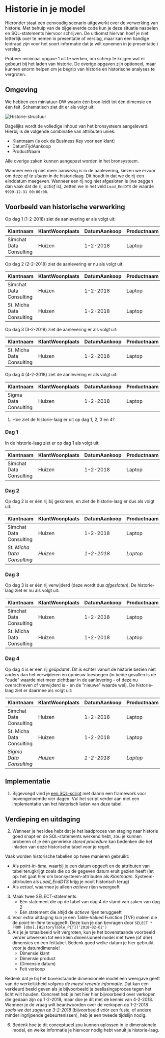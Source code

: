 # Historie in je model

Hieronder staat een eenvoudig scenario uitgewerkt over de verwerking van historie. Met behulp van de bijgeleverde code kun je deze situatie naspelen en SQL-statements hiervoor schrijven. De uitkomst hiervan hoef je niet letterlijk over te nemen in presentatie of verslag, maar kan een handige leidraad zijn voor het soort informatie dat je wilt opnemen in je presentatie / verslag.

Probeer minimaal opgave 1 uit te werken, om scherp te krijgen wat er gebeurt bij het laden van historie. De overige opgaven zijn optioneel, maar kunnen enorm helpen om je begrip van historie en historische analyses te vergroten.

## Omgeving

We hebben een miniatuur-DW waarin één bron leidt tot één dimensie en één feit. Schematisch ziet dit er als volgt uit:

![Historie-structuur](img/historie-structuur.png)

Dagelijks wordt de volledige inhoud van het bronsysteem aangeleverd. Hierbij is de volgende combinatie van attributen uniek:
  
* Klantnaam (is ook de Business Key voor een klant)
* DatumTijdAankoop
* ProductNaam

Alle overige zaken kunnen aangepast worden in het bronsysteem.

Wanneer een rij niet meer aanwezig is in de aanlevering, kiezen we ervoor om deze *af te sluiten* in de historielaag. Dit houdt in dat we de rij een einddatum meegeven. Wanneer een rij nog niet afgesloten is (we zeggen dan vaak dat de rij *actief* is), zetten we in het veld `Load_EndDTS` de waarde `9999-12-31 00:00:00`.

## Voorbeeld van historische verwerking

Op dag 1 (1-2-2018) ziet de aanlevering er als volgt uit:

| Klantnaam               | KlantWoonplaats | DatumAankoop | Productnaam | Aantal | Stuksprijs | Totaalprijs |
|-------------------------|-----------------|--------------|-------------|--------|------------|-------------|
| Simchat Data Consulting | Huizen          | 1-2-2018     | Laptop      | 6      | 1250       | 6000        |

Op dag 2 (2-2-2018) ziet de aanlevering er nu als volgt uit:

| Klantnaam                 | KlantWoonplaats | DatumAankoop | Productnaam | Aantal | Stuksprijs | Totaalprijs |
|---------------------------|-----------------|--------------|-------------|--------|------------|-------------|
| Simchat Data Consulting   | Huizen          | 1-2-2018     | Laptop      | 6      | 1250       | 6000        |
| St. Micha Data Consulting | Huizen          | 1-2-2018     | Laptop      | 6      | 1250       | 6000        |

Op dag 3 (3-2-2018) ziet de aanlevering er als volgt uit:

| Klantnaam                 | KlantWoonplaats | DatumAankoop | Productnaam | Aantal | Stuksprijs | Totaalprijs |
|---------------------------|-----------------|--------------|-------------|--------|------------|-------------|
| St. Micha Data Consulting | Huizen          | 1-2-2018     | Laptop      | 6      | 1250       | 6000        |

Op dag 4 (4-2-2018) ziet de aanlevering er als volgt uit:

| Klantnaam             | KlantWoonplaats | DatumAankoop | Productnaam | Aantal | Stuksprijs | Totaalprijs |
|-----------------------|-----------------|--------------|-------------|--------|------------|-------------|
| Sigma Data Consulting | Huizen          | 1-2-2018     | Laptop      | 6      | 1250       | 6000        |

1. Hoe ziet de historie-laag er uit op dag 1, 2, 3 en 4?

### Dag 1

In de historie-laag ziet er op dag 1 als volgt uit:

| Klantnaam               | KlantWoonplaats | DatumAankoop | Productnaam | Aantal | Stuksprijs | Totaalprijs | Load_DTS | Load_EndDTS |
|-------------------------|-----------------|--------------|-------------|--------|------------|-------------|----------|-------------|
| Simchat Data Consulting | Huizen          | 1-2-2018     | Laptop      | 6      | 1250       | 6000        | 1-2-2018 | 31-12-9999  |

### Dag 2

Op dag 2 is er één rij bij gekomen, en ziet de historie-laag er dus als volgt uit:

| Klantnaam                   | KlantWoonplaats | DatumAankoop | Productnaam | Aantal | Stuksprijs | Totaalprijs | Load_DTS   | Load_EndDTS   |
|-----------------------------|-----------------|--------------|-------------|--------|------------|-------------|------------|---------------|
| Simchat Data Consulting     | Huizen          | 1-2-2018     | Laptop      | 6      | 1250       | 6000        | 1-2-2018   | 31-12-9999    |
| *St. Micha Data Consulting* | *Huizen*        | *1-2-2018*   | *Laptop*    | *6*    | *1250*     | *6000*      | *2-2-2018* | *31-12-9999*  |

### Dag 3

Op dag 3 is er één rij verwijderd (deze wordt dus *afgesloten*). De historie-laag ziet er nu als volgt uit:

| Klantnaam                 | KlantWoonplaats | DatumAankoop | Productnaam | Aantal | Stuksprijs | Totaalprijs | Load_DTS | Load_EndDTS |
|---------------------------|-----------------|--------------|-------------|--------|------------|-------------|----------|-------------|
| Simchat Data Consulting   | Huizen          | 1-2-2018     | Laptop      | 6      | 1250       | 6000        | 1-2-2018 | *3-2-2018*  |
| St. Micha Data Consulting | Huizen          | 1-2-2018     | Laptop      | 6      | 1250       | 6000        | 2-2-2018 | 31-12-9999  |

### Dag 4

Op dag 4 is er een rij *geüpdatet*. Dit is echter vanuit de historie bezien niet anders dan het verwijderen en opnieuw toevoegen (in beide gevallen is de "oude" waarde niet meer zichtbaar in de aanlevering - of deze nu overschreven of verwijderd is - en de "nieuwe" waarde wel). De historie-laag ziet er daarmee als volgt uit:

| Klantnaam                 | KlantWoonplaats | DatumAankoop | Productnaam | Aantal | Stuksprijs | Totaalprijs | Load_DTS   | Load_EndDTS   |
|---------------------------|-----------------|--------------|-------------|--------|------------|-------------|------------|---------------|
| Simchat Data Consulting   | Huizen          | 1-2-2018     | Laptop      | 6      | 1250       | 6000        | 1-2-2018   | 3-2-2018      |
| St. Micha Data Consulting | Huizen          | 1-2-2018     | Laptop      | 6      | 1250       | 6000        | 2-2-2018   | *4-2-2018*    |
| *Sigma Data Consulting*   | *Huizen*        | *1-2-2018*   | *Laptop*    | *6*    | *1250*     | *6000*      | *4-2-2018* | *31-12-9999*  |

## Implementatie

1. Bijgevoegd vind je [een SQL-script](historie-casus.sql) met daarin een framework voor bovengenoemde vier dagen. Vul het script verder aan met een implementatie van het historisch laden van deze tabel.

## Verdieping en uitdaging

2. Wanneer je het idee hebt dat je het laadproces van staging naar historie goed snapt en de SQL-statements werkend hebt, zou je kunnen proberen of je één generieke *stored procedure* kan bedenken die het inladen van deze historische tabel voor je regelt.

Vaak worden historische tabellen op twee manieren gebruikt:

* Als *point-in-time*, waarbij je een datum opgeeft en de attributen van tabel terugkrijgt zoals die op de gegeven datum eruit gezien heeft (let op: het gaat hier om bronsysteem-attributen als *Klantnaam*. Systeem-attributen als *Load_EndDTS* krijg je nooit historisch terug)
* Als *actual*, waarmee je alleen *actieve* rijen weergeeft

3. Maak twee SELECT-statements:
   * Eén statement die op de tabel van dag 4 de stand van zaken van dag 2
   * Eén statement die altijd de *actieve* rijen teruggeeft
4. Voor extra uitdaging kun je een Table-Valued Function (TVF) maken die de *point-in-time* teruggeeft. Deze kun je dan bevragen door `SELECT * FROM [dbo].[HistoryTable_PIT]('2018-02-02')`
5. Als je je totaalbeeld wilt vergroten, kun je het bovenstaande voorbeeld verder uitwerken tot een klein dimensioneel model met twee (of drie) dimensies en een feittabel. Bedenk goed welke datum je hier gebruikt voor je datumdimensie!
   * Dimensie klant
   * Dimensie product
   * (Dimensie datum)
   * Feit verkoop

Bedenk dat je bij het bovenstaande dimensionele model een weergave geeft van de werkelijkheid *volgens de meest recente informatie*. Dat kan een verkleurd beeld geven als je bijvoorbeeld je beslissingsproces tegen het licht wilt houden. Concreet heb je het hier hier bijvoorbeeld over verkopen die gedaan zijn op 1-2-2018, maar doe je dit met de kennis van 4-2-2018. Wanneer je de vraag wilt beantwoorden over de verkopen op 1-2-2018 *zoals we dat zagen op 3-2-2018* (bijvoorbeeld vóór een fusie, of andere minder ingrijpende gebeurtenissen), heb je een tweede tijdslijn nodig.

6. Bedenk hoe je dit conceptueel zou kunnen oplossen in je dimensionele model, en welke informatie je hiervoor nodig hebt vanuit je historie-laag.